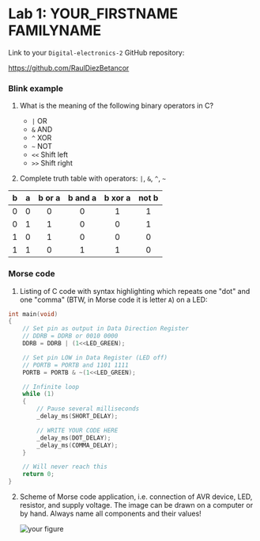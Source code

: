 # Lab 1: YOUR_FIRSTNAME FAMILYNAME

Link to your `Digital-electronics-2` GitHub repository:

   https://github.com/RaulDiezBetancor


### Blink example

1. What is the meaning of the following binary operators in C?
   * `|` OR
   * `&` AND
   * `^` XOR
   * `~` NOT
   * `<<` Shift left
   * `>>` Shift right

2. Complete truth table with operators: `|`, `&`, `^`, `~`

| **b** | **a** |**b or a** | **b and a** | **b xor a** | **not b** |
| :-: | :-: | :-: | :-: | :-: | :-: |
| 0 | 0 | 0 | 0 | 1 | 1 |
| 0 | 1 | 1 | 0 | 0 | 1 |
| 1 | 0 | 1 | 0 | 0 | 0 |
| 1 | 1 | 0 | 1 | 1 | 0 |


### Morse code

1. Listing of C code with syntax highlighting which repeats one "dot" and one "comma" (BTW, in Morse code it is letter `A`) on a LED:

```c
int main(void)
{
    // Set pin as output in Data Direction Register
    // DDRB = DDRB or 0010 0000
    DDRB = DDRB | (1<<LED_GREEN);

    // Set pin LOW in Data Register (LED off)
    // PORTB = PORTB and 1101 1111
    PORTB = PORTB & ~(1<<LED_GREEN);

    // Infinite loop
    while (1)
    {
        // Pause several milliseconds
        _delay_ms(SHORT_DELAY);

        // WRITE YOUR CODE HERE
        _delay_ms(DOT_DELAY);
        _delay_ms(COMMA_DELAY);
    }

    // Will never reach this
    return 0;
}
```


2. Scheme of Morse code application, i.e. connection of AVR device, LED, resistor, and supply voltage. The image can be drawn on a computer or by hand. Always name all components and their values!

   ![your figure]()
